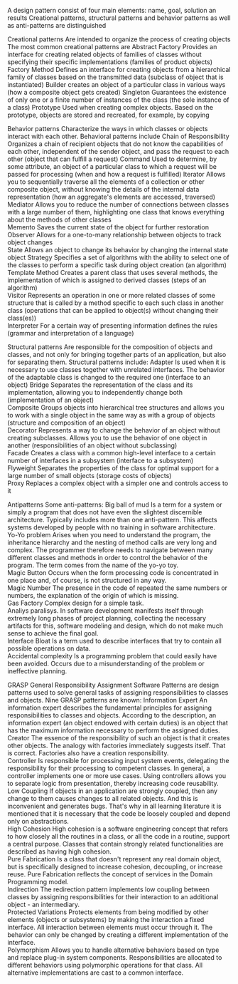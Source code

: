 A design pattern consist of four main elements: name, goal, solution an results
Creational patterns, structural patterns and behavior patterns as well as anti-patterns are distinguished

Creational patterns 
  Are intended to organize the process of creating objects
  The most common creational patterns are
    Abstract Factory
      Provides an interface for creating related objects of families of classes without specifying their specific implementations (families of product objects)
    Factory Method 
      Defines an interface for creating objects from a hierarchical family of classes based on the transmitted data (subclass of object that is instantiated)
    Builder
      creates an object of a particular class in various ways (how a composite object gets created)
    Singleton
      Guarantees the existence of only one or a finite number of instances of the class (the sole instance of a class)
    Prototype 
      Used when creating complex objects. Based on the prototype, objects are stored and recreated, for example, by copying

Behavior patterns 
  Characterize the ways in which classes or objects interact with each other. 
  Behavioral patterns include
    Chain of Responsibility 
      Organizes a chain of recipient objects that do not know the capabilities of each other, independent of the sender object, 
      and pass the request to each other (object that can fulfill a request)
    Command 
      Used to determine, by some attribute, an object of a particular class to which a request will be passed for processing (when and how a request is fulfilled)
    Iterator
      Allows you to sequentially traverse all the elements of a collection or other composite object, 
      without knowing the details of the internal data representation (how an aggregate's elements are accessed, traversed)      
    Mediator
      Allows you to reduce the number of connections between classes with a large number of them, 
      highlighting one class that knows everything about the methods of other classes     
    Memento 
      Saves the current state of the object for further restoration    
    Observer 
      Allows for a one-to-many relationship between objects to track object changes     
    State 
      Allows an object to change its behavior by changing the internal state object
    Strategy 
      Specifies a set of algorithms with the ability to select one of the classes to perform a specific task during object creation (an algorithm)     
    Template Method 
      Creates a parent class that uses several methods, the implementation of which is assigned to derived classes (steps of an algorithm)    
    Visitor
      Represents an operation in one or more related classes of some structure that is called by a method specific 
      to each such class in another class (operations that can be applied to object(s) without changing their class(es))   
    Interpreter
      For a certain way of presenting information defines the rules (grammar and interpretation of a language)

Structural patterns 
  Are responsible for the composition of objects and classes, and not only for bringing together parts of an application, 
    but also for separating them. 
  Structural patterns include:
    Adapter 
      Is used when it is necessary to use classes together with unrelated interfaces. 
      The behavior of the adaptable class is changed to the required one (interface to an object)
    Bridge 
      Separates the representation of the class and its implementation, 
      allowing you to independently change both (implementation of an object)     
    Composite 
      Groups objects into hierarchical tree structures and allows you to work with a single object in the same way as with a group of objects (structure and composition of an object)     
    Decorator 
      Represents a way to change the behavior of an object without creating subclasses. 
      Allows you to use the behavior of one object in another (responsibilities of an object without subclassing)    
    Facade 
      Creates a class with a common high-level interface to a certain number of interfaces in a subsystem (interface to a subsystem)     
    Flyweight 
      Separates the properties of the class for optimal support for a large number of small objects (storage costs of objects)   
    Proxy 
      Replaces a complex object with a simpler one and controls access to it

Antipatterns
  Some anti-patterns:
    Big ball of mud
      Is a term for a system or simply a program that does not have even the slightest discernible architecture. 
      Typically includes more than one anti-pattern. 
      This affects systems developed by people with no training in software architecture.       
    Yo-Yo problem
      Arises when you need to understand the program, the inheritance hierarchy and the nesting of method calls are very long and complex. 
      The programmer therefore needs to navigate between many different classes and methods in order to control the behavior of the program. 
      The term comes from the name of the yo-yo toy.      
    Magic Button
      Occurs when the form processing code is concentrated in one place and, of course, is not structured in any way.      
    Magic Number 
      The presence in the code of repeated the same numbers or numbers, the explanation of the origin of which is missing.     
    Gas Factory 
      Complex design for a simple task.      
    Analiys paralisys. 
      In software development manifests itself through extremely long phases of project planning, collecting the necessary artifacts for this, 
      software modeling and design, which do not make much sense to achieve the final goal.       
    Interface Bloat
      Is a term used to describe interfaces that try to contain all possible operations on data.      
    Accidental complexity 
      Is a programming problem that could easily have been avoided. Occurs due to a misunderstanding of the problem or ineffective planning.

GRASP
  General Responsibility Assignment Software Patterns are design patterns used to solve general tasks of assigning responsibilities 
  to classes and objects.
  Nine GRASP patterns are known:
    Information Expert 
      An information expert describes the fundamental principles for assigning responsibilities to classes and objects. 
      According to the description, an information expert (an object endowed with certain duties) is an object that has the maximum information necessary to perform the assigned duties.
    Creator 
      The essence of the responsibility of such an object is that it creates other objects. 
      The analogy with factories immediately suggests itself. That is correct. Factories also have a creation responsibility.     
    Controller
      Is responsible for processing input system events, delegating the responsibility for their processing to competent classes. 
      In general, a controller implements one or more use cases. Using controllers allows you to separate logic from presentation, thereby increasing code reusability.    
    Low Coupling 
      If objects in an application are strongly coupled, then any change to them causes changes to all related objects. 
      And this is inconvenient and generates bugs.
      That's why in all learning literature it is mentioned that it is necessary that the code be loosely coupled and depend only on abstractions.    
    High Cohesion 
      High cohesion is a software engineering concept that refers to how closely all the routines in a class, or all the code in a routine, 
      support a central purpose. Classes that contain strongly related functionalities are described as having high cohesion.    
    Pure Fabrication 
      Is a class that doesn't represent any real domain object, but is specifically designed to increase cohesion, decoupling, or increase reuse. 
      Pure Fabrication reflects the concept of services in the Domain Programming model.    
    Indirection 
      The redirection pattern implements low coupling between classes by assigning responsibilities for their interaction to an additional object - an intermediary.    
    Protected Variations 
      Protects elements from being modified by other elements (objects or subsystems) by making the interaction a fixed interface. 
      All interaction between elements must occur through it. The behavior can only be changed by creating a different implementation of the interface.    
    Polymorphism 
      Allows you to handle alternative behaviors based on type and replace plug-in system components. 
      Responsibilities are allocated to different behaviors using polymorphic operations for that class. 
      All alternative implementations are cast to a common interface.